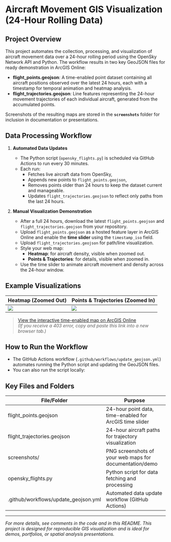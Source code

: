 # Aircraft Movement GIS Visualization (24-Hour Rolling Data)

## Project Overview

This project automates the collection, processing, and visualization of aircraft movement data over a 24-hour rolling period using the OpenSky Network API and Python. The workflow results in two key GeoJSON files for ready demonstration in ArcGIS Online:

- **flight_points.geojson**: A time-enabled point dataset containing all aircraft positions observed over the latest 24 hours, each with a timestamp for temporal animation and heatmap analysis.
- **flight_trajectories.geojson**: Line features representing the 24-hour movement trajectories of each individual aircraft, generated from the accumulated points.

Screenshots of the resulting maps are stored in the **`screenshots`** folder for inclusion in documentation or presentations.

## Data Processing Workflow

1. **Automated Data Updates**
    - The Python script (`opensky_flights.py`) is scheduled via GitHub Actions to run every 30 minutes.
    - Each run:
        - Fetches live aircraft data from OpenSky,
        - Appends new points to `flight_points.geojson`,
        - Removes points older than 24 hours to keep the dataset current and manageable.
        - Updates `flight_trajectories.geojson` to reflect only paths from the last 24 hours.

2. **Manual Visualization Demonstration**
    - After a full 24 hours, download the latest `flight_points.geojson` and `flight_trajectories.geojson` from your repository.
    - Upload `flight_points.geojson` as a hosted feature layer in ArcGIS Online and enable the **time slider** using the `timestamp_iso` field.
    - Upload `flight_trajectories.geojson` for path/line visualization.
    - Style your web map:
        - **Heatmap**: for aircraft density, visible when zoomed out.
        - **Points & Trajectories**: for details, visible when zoomed in.
    - Use the time slider to animate aircraft movement and density across the 24-hour window.

## Example Visualizations

| Heatmap (Zoomed Out)                                  | Points & Trajectories (Zoomed In)          |
|-------------------------------------------------------|--------------------------------------------|
| ![](screenshots/Screenshot%202025-04-21%20at%205.07.29%E2%80%AFPM.png) | ![](screenshots/Screenshot%202025-04-21%20at%205.07.15%E2%80%AFPM.png) |

> [View the interactive time-enabled map on ArcGIS Online](https://www.arcgis.com/home/webmap/viewer.html?webmap=684cb8e26a814139ad05975ef523cbf2)  
> *(If you receive a 403 error, copy and paste this link into a new browser tab.)*

## How to Run the Workflow

- The GitHub Actions workflow (`.github/workflows/update_geojson.yml`) automates running the Python script and updating the GeoJSON files.
- You can also run the script locally:



## Key Files and Folders

| File/Folder                       | Purpose                                                      |
|-----------------------------------|--------------------------------------------------------------|
| flight_points.geojson             | 24-hour point data, time-enabled for ArcGIS time slider      |
| flight_trajectories.geojson       | 24-hour aircraft paths for trajectory visualization          |
| screenshots/                      | PNG screenshots of your web maps for documentation/demo      |
| opensky_flights.py                | Python script for data fetching and processing               |
| .github/workflows/update_geojson.yml | Automated data update workflow (GitHub Actions)           |

---

*For more details, see comments in the code and in this README. This project is designed for reproducible GIS visualization and is ideal for demos, portfolios, or spatial analysis presentations.*
